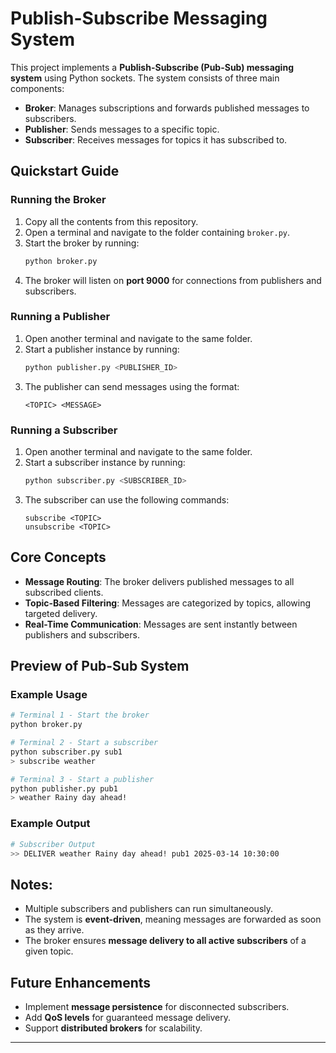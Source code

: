 # Publish-Subscribe Messaging System

This project implements a **Publish-Subscribe (Pub-Sub) messaging system** using Python sockets. The system consists of three main components:
- **Broker**: Manages subscriptions and forwards published messages to subscribers.
- **Publisher**: Sends messages to a specific topic.
- **Subscriber**: Receives messages for topics it has subscribed to.

## Quickstart Guide

### Running the Broker
1. Copy all the contents from this repository.
2. Open a terminal and navigate to the folder containing `broker.py`.
3. Start the broker by running:
   ```bash
   python broker.py
   ```
4. The broker will listen on **port 9000** for connections from publishers and subscribers.

### Running a Publisher
1. Open another terminal and navigate to the same folder.
2. Start a publisher instance by running:
   ```bash
   python publisher.py <PUBLISHER_ID>
   ```
3. The publisher can send messages using the format:
   ```
   <TOPIC> <MESSAGE>
   ```

### Running a Subscriber
1. Open another terminal and navigate to the same folder.
2. Start a subscriber instance by running:
   ```bash
   python subscriber.py <SUBSCRIBER_ID>
   ```
3. The subscriber can use the following commands:
   ```
   subscribe <TOPIC>
   unsubscribe <TOPIC>
   ```

## Core Concepts
- **Message Routing**: The broker delivers published messages to all subscribed clients.
- **Topic-Based Filtering**: Messages are categorized by topics, allowing targeted delivery.
- **Real-Time Communication**: Messages are sent instantly between publishers and subscribers.

## Preview of Pub-Sub System

### **Example Usage**
```bash
# Terminal 1 - Start the broker
python broker.py

# Terminal 2 - Start a subscriber
python subscriber.py sub1
> subscribe weather

# Terminal 3 - Start a publisher
python publisher.py pub1
> weather Rainy day ahead!
```

### **Example Output**
```bash
# Subscriber Output
>> DELIVER weather Rainy day ahead! pub1 2025-03-14 10:30:00
```

## Notes:
- Multiple subscribers and publishers can run simultaneously.
- The system is **event-driven**, meaning messages are forwarded as soon as they arrive.
- The broker ensures **message delivery to all active subscribers** of a given topic.

## Future Enhancements
- Implement **message persistence** for disconnected subscribers.
- Add **QoS levels** for guaranteed message delivery.
- Support **distributed brokers** for scalability.

---

